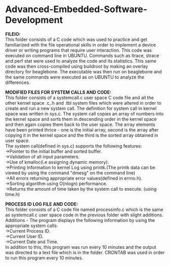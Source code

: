 # Advanced-Embedded-Software-Development

**FILEIO:**  
This folder consists of a C code which was used to practice and get familiarized with the file operational skills in order to implement a device driver or writing programs that require user interaction. This code was executed on command line in UBUNTU. Commands such as ltrace, strace and perf stat were used to analyze the code and its statistics. This same code was then cross-compiled using buildroot by making an overlay directory for beaglebone. The executable was then run on beaglebone and the same commands were executed as on UBUNTU to analyze the differences.

**MODIFIED FILES FOR SYSTEM CALLS AND CODE:**   
This folder consists of a systemcall.c user space C code file and all the other kernel space .c,.h and .tbl system files which were altered in order to create and run a new system call. The definition for system call in kernel space was written in sys.c. The system call copies an array of numbers into the kernel space and sorts them in descending order in the kernel space and then again copies them back to the user space. The array elements have been printed thrice - one is the initial array, second is the array after copying it in the kernel space and the third is the sorted array obtained in user space.   
The system call(defined in sys.c) supports the following features:   
->Pointer to the initial buffer and sorted buffer.    
->Validation of all input parameters.   
->Use of kmalloc(i.e assigning dynamic memory).    
->Printing Information to kernel Log using printk.(The printk data can be viewed by using the command "dmesg" on the command line)   
->All errors returning appropriate error values(defined in errno.h).   
->Sorting algorithm using O(nlogn) performance.    
->Returns the amount of time taken by the system call to execute. (using time.h)

**PROCESS ID LOG FILE AND CODE:**  
This folder consists of a C code file named processinfo.c which is the same as systemcall.c user space code in the previous folder with slight additions.   
Additions - The program displays the following information by using the appropriate system calls:   
->Current Process ID.   
->Current User ID.    
->Current Date and Time.   
In addition to this, this program was run every 10 minutes and the output was directed to a text file which is in the folder. CRONTAB was used in order to run this program every 10 minutes. 
